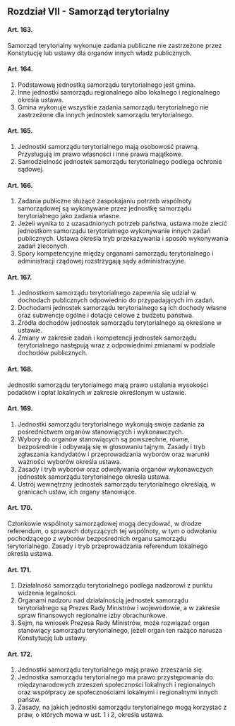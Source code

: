 ## Rozdział VII - Samorząd terytorialny

#### Art. 163.
Samorząd terytorialny wykonuje zadania publiczne nie zastrzeżone przez Konstytucję lub ustawy dla organów innych władz publicznych.

#### Art. 164.
1. Podstawową jednostką samorządu terytorialnego jest gmina.
2. Inne jednostki samorządu regionalnego albo lokalnego i regionalnego określa ustawa.
3. Gmina wykonuje wszystkie zadania samorządu terytorialnego nie zastrzeżone dla innych jednostek samorządu terytorialnego.

#### Art. 165.
1. Jednostki samorządu terytorialnego mają osobowość prawną. Przysługują im prawo własności i inne prawa majątkowe.
2. Samodzielność jednostek samorządu terytorialnego podlega ochronie sądowej.

#### Art. 166.
1. Zadania publiczne służące zaspokajaniu potrzeb wspólnoty samorządowej są wykonywane przez jednostkę samorządu terytorialnego jako zadania własne.
2. Jeżeli wynika to z uzasadnionych potrzeb państwa, ustawa może zlecić jednostkom samorządu terytorialnego wykonywanie innych zadań publicznych. Ustawa określa tryb przekazywania i sposób wykonywania zadań zleconych.
3. Spory kompetencyjne między organami samorządu terytorialnego i administracji rządowej rozstrzygają sądy administracyjne.

#### Art. 167.
1. Jednostkom samorządu terytorialnego zapewnia się udział w dochodach publicznych odpowiednio do przypadających im zadań.
2. Dochodami jednostek samorządu terytorialnego są ich dochody własne oraz subwencje ogólne i dotacje celowe z budżetu państwa.
3. Źródła dochodów jednostek samorządu terytorialnego są określone w ustawie.
4. Zmiany w zakresie zadań i kompetencji jednostek samorządu terytorialnego następują wraz z odpowiednimi zmianami w podziale dochodów publicznych.

#### Art. 168.
Jednostki samorządu terytorialnego mają prawo ustalania wysokości podatków i opłat lokalnych w zakresie określonym w ustawie.

#### Art. 169.
1. Jednostki samorządu terytorialnego wykonują swoje zadania za pośrednictwem organów stanowiących i wykonawczych.
2. Wybory do organów stanowiących są powszechne, równe, bezpośrednie i odbywają się w głosowaniu tajnym. Zasady i tryb zgłaszania kandydatów i przeprowadzania wyborów oraz warunki ważności wyborów określa ustawa.
3. Zasady i tryb wyborów oraz odwoływania organów wykonawczych jednostek samorządu terytorialnego określa ustawa.
4. Ustrój wewnętrzny jednostek samorządu terytorialnego określają, w granicach ustaw, ich organy stanowiące.

#### Art. 170.
Członkowie wspólnoty samorządowej mogą decydować, w drodze referendum, o sprawach dotyczących tej wspólnoty, w tym o odwołaniu pochodzącego z wyborów bezpośrednich organu samorządu terytorialnego. Zasady i tryb przeprowadzania referendum lokalnego określa ustawa.

#### Art. 171.
1. Działalność samorządu terytorialnego podlega nadzorowi z punktu widzenia legalności.
2. Organami nadzoru nad działalnością jednostek samorządu terytorialnego są Prezes Rady Ministrów i wojewodowie, a w zakresie spraw finansowych regionalne izby obrachunkowe.
3. Sejm, na wniosek Prezesa Rady Ministrów, może rozwiązać organ stanowiący samorządu terytorialnego, jeżeli organ ten rażąco narusza Konstytucję lub ustawy.

#### Art. 172.
1. Jednostki samorządu terytorialnego mają prawo zrzeszania się.
2. Jednostka samorządu terytorialnego ma prawo przystępowania do międzynarodowych zrzeszeń społeczności lokalnych i regionalnych oraz współpracy ze społecznościami lokalnymi i regionalnymi innych państw.
3. Zasady, na jakich jednostki samorządu terytorialnego mogą korzystać z praw, o których mowa w ust. 1 i 2, określa ustawa.

